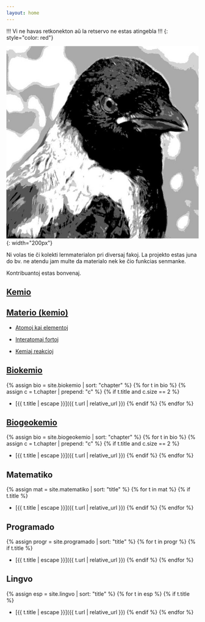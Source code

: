 ```yaml
---
layout: home
---
```


!!! Vi ne havas retkonekton aŭ la retservo ne estas atingebla !!!
{: style="color: red"}

![Korvo](corvus.jpg){: width="200px"}

Ni volas tie ĉi kolekti lernmaterialon pri diversaj fakoj. 
La projekto estas juna do bv. ne atendu jam multe da materialo
nek ke ĉio funkcias senmanke.

Kontribuantoj estas bonvenaj.




<!-- alternativa nomo elementoj & molekuloj -->

## [Kemio](/kemio)

## [Materio (kemio)](/kemio)

* [Atomoj kaj elementoj](kemio/a_atomoj)  

* [Interatomaj fortoj](kemio/l_atomaj_fortoj)  

* [Kemiaj reakcioj](kemio/r_reakcioj)  

## [Biokemio](/biokemio)

{% assign bio = site.biokemio | sort: "chapter" %}
{% for t in bio %}
{% assign c = t.chapter | prepend: "c" %}
{% if t.title and c.size == 2 %}
* [{{ t.title | escape }}]({{ t.url | relative_url }})
{% endif %}
{% endfor %}

<!-- alternativa nomo: (sistemo) Tero -->

## [Biogeokemio](/biogeokemio)

{% assign bio = site.biogeokemio | sort: "chapter" %}
{% for t in bio %}
{% assign c = t.chapter | prepend: "c" %}
{% if t.title and c.size == 2 %}
* [{{ t.title | escape }}]({{ t.url | relative_url }})
{% endif %}
{% endfor %}

<!-- alternativa nomo: vivo | organismoj -->




## Matematiko

{% assign mat = site.matematiko | sort: "title" %}
{% for t in mat %}
{% if t.title %}
* [{{ t.title | escape }}]({{ t.url | relative_url }})
{% endif %}
{% endfor %}

## Programado

{% assign progr = site.programado | sort: "title" %}
{% for t in progr %}
{% if t.title %}
* [{{ t.title | escape }}]({{ t.url | relative_url }})
{% endif %}
{% endfor %}


## Lingvo

{% assign esp = site.lingvo | sort: "title" %}
{% for t in esp %}
{% if t.title %}
* [{{ t.title | escape }}]({{ t.url | relative_url }})
{% endif %}
{% endfor %}